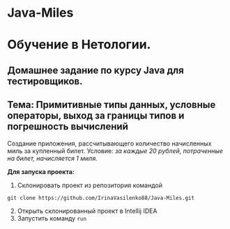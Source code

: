 # Java-Miles

# Обучение в Нетологии.

## Домашнее задание по курсу Java для тестировщиков. 

## Тема: Примитивные типы данных, условные операторы, выход за границы типов и погрешность вычислений

Создание приложения, рассчитывающего количество начисленных миль за купленный билет.
Условие:
_за каждые 20 рублей, потраченные на билет, начисляется 1 миля._

**Для запуска проекта:**
1. Склонировать проект из репозитория командой 

```
git clone https://github.com/IrinaVasilenko88/Java-Miles.git
``` 
2. Открыть склонированный проект в Intellij IDEA
3. Запустить команду ```run```
